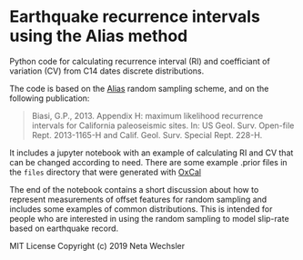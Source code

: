# Earthquake recurrence intervals using the Alias method

Python code for calculating recurrence interval (RI) and coefficiant of variation (CV) from C14 dates discrete distributions.

The code is based on the <a href=https://en.wikipedia.org/wiki/Alias_method>Alias</a> random sampling scheme, and on the following publication:
> Biasi, G.P., 2013. Appendix H: maximum likelihood recurrence intervals for California paleoseismic sites. In: US Geol. Surv. Open-file Rept. 2013-1165-H and Calif. Geol. Surv. Special Rept. 228-H.

It includes a jupyter notebook with an example of calculating RI and CV that can be changed according to need.
There are some example .prior files in the `files` directory that were generated with <a href=https://c14.arch.ox.ac.uk/oxcal/OxCal.html>OxCal</a>

The end of the notebook contains a short discussion about how to represent measurements of offset features for random sampling and includes some examples of common distributions. This is intended for people who are interested in using the random sampling to model slip-rate based on earthquake record.

MIT License
Copyright (c) 2019 Neta Wechsler
